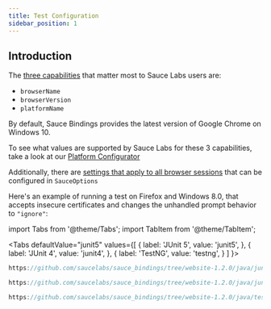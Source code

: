 ```yaml
---
title: Test Configuration
sidebar_position: 1
---
```


## Introduction

 The [three capabilities](https://docs.saucelabs.com/dev/test-configuration-options/index.html#webdriver-w3c-capabilities--required) that matter most to Sauce Labs users are: 
* `browserName`
* `browserVersion`
* `platformName`

By default, Sauce Bindings provides the latest version of Google Chrome on Windows 10.

To see what values are supported by Sauce Labs for these 3 capabilities, take a look at our
[Platform Configurator](https://saucelabs.com/platform/platform-configurator#/)

Additionally, there are [settings that apply to all browser sessions](https://docs.saucelabs.com/dev/test-configuration-options/index.html#browser-w3c-capabilities--optional) 
that can be configured in `SauceOptions`

Here's an example of running a test on Firefox and Windows 8.0, that accepts insecure certificates and changes
the unhandled prompt behavior to `"ignore"`:

import Tabs from '@theme/Tabs';
import TabItem from '@theme/TabItem';


<Tabs
defaultValue="junit5"
values={[
{ label: 'JUnit 5', value: 'junit5', },
{ label: 'JUnit 4', value: 'junit4', },
{ label: 'TestNG', value: 'testng', }
]
}>

<TabItem value="junit5">

```java reference
https://github.com/saucelabs/sauce_bindings/tree/website-1.2.0/java/junit5/src/test/java/com/saucelabs/saucebindings/junit5/examples/CommonOptionsTest.java
```

</TabItem>
<TabItem value="junit4">

```java reference
https://github.com/saucelabs/sauce_bindings/tree/website-1.2.0/java/junit4/src/test/java/com/saucelabs/saucebindings/junit4/examples/CommonOptionsTest.java
```

</TabItem>
<TabItem value="testng">

```java reference
https://github.com/saucelabs/sauce_bindings/tree/website-1.2.0/java/testng/src/test/java/com/saucelabs/saucebindings/testng/examples/CommonOptionsTest.java
```

</TabItem>
</Tabs>

